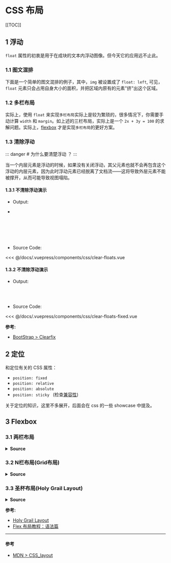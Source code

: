 # CSS 布局

[[TOC]]

## 1 浮动

`float` 属性的初衷是用于在成块的文本内浮动图像。但今天它的应用远不止此。

### 1.1 图文混排

下面是一个简单的图文混排的例子，其中，`img` 被设置成了 `float: left`, 可见，`float` 元素只会占用自身大小的面积，并把区域内原有的元素"挤"出这个区域。

<card shadow>
  <css-layout-float-1/>
</card>

### 1.2 多栏布局

<card>
  <css-layout-float-2/>
</card>

实际上，使用 `float` 来实现`多栏布局`实际上是较为繁琐的，很多情况下，你需要手动计算 `width` 和 `margin`。如上述的三栏布局，实际上是一个 `2x + 3y = 100` 的求解问题。实际上，[flexbox](#flexbox) 才是实现`多栏布局`的更好方案。

### 1.3 清除浮动

::: danger #
为什么要清楚浮动 ？
:::

当一个内层元素是浮动的时候，如果没有关闭浮动，其父元素也就不会再包含这个浮动的内层元素，因为此时浮动元素已经脱离了文档流——这将导致外层元素不能被撑开，从而可能导致视图塌陷。

#### 1.3.1 不清除浮动演示

- Output:

- <css-clear-floats/>
<br>
<br>
<br>
<br>

- Source Code:

<<< @/docs/.vuepress/components/css/clear-floats.vue


#### 1.3.2 不清除浮动演示

- Output:

<css-clear-floats-fixed/>
<br>
<br>

- Source Code:

<<< @/docs/.vuepress/components/css/clear-floats-fixed.vue

**参考:**

- [BootStrap > Clearfix](https://getbootstrap.com/docs/4.0/utilities/clearfix/)

## 2 定位

和定位有关的 CSS 属性：

- `position: fixed` 
- `position: relative` 
- `position: absolute` 
- `position: sticky ` (检查[兼容性](https://caniuse.com/#search=position%3A%20sticky))

关于定位的知识，这里不多展开，后面会在 css 的一些 showcase 中提及。

## 3 Flexbox

### 3.1 两栏布局

<card>
  <css-flexbox-two-columns/>
</card>

<details>
<summary><b>Source</b></summary>

<<< @/docs/.vuepress/components/css/flexbox-two-columns.vue

</details>

### 3.2 N栏布局(Grid布局)

<card>
  <css-flexbox-grid/>
</card>

<details>
<summary><b>Source</b></summary>

<<< @/docs/.vuepress/components/css/flexbox-grid.vue

</details>

### 3.3 圣杯布局(Holy Grail Layout)

<card>
  <css-flexbox-holy-grail/>
</card>

<details>
<summary><b>Source</b></summary>

<<< @/docs/.vuepress/components/css/flexbox-holy-grail.vue

</details>

**参考:**

- [Holy Grail Layout](https://philipwalton.github.io/solved-by-flexbox/demos/holy-grail/)
- [Flex 布局教程：语法篇](http://www.ruanyifeng.com/blog/2015/07/flex-grammar.html)

---

#### 参考

- [MDN > CSS_layout](https://developer.mozilla.org/en-US/docs/Learn/CSS/CSS_layout)
